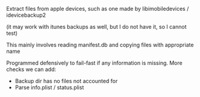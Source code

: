 Extract files from apple devices, such as one made by libimobiledevices / idevicebackup2

(it may work with itunes backups as well, but I do not have it, so I cannot test)

This mainly involves reading manifest.db and copying files with appropriate name

Programmed defensively to fail-fast if any information is missing.
More checks we can add:
- Backup dir has no files not accounted for
- Parse info.plist / status.plist
